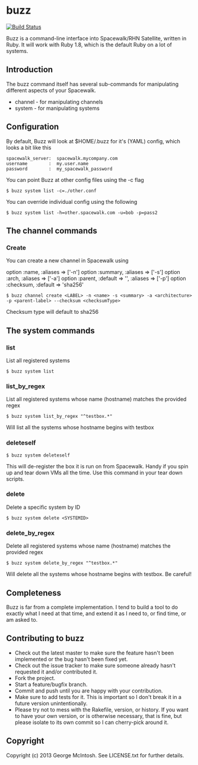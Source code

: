 # buzz

[![Build Status](https://travis-ci.org/georgecodes/buzz.png?branch=master)](https://travis-ci.org/georgecodes/buzz)

Buzz is a command-line interface into Spacewalk/RHN Satellite, written in Ruby. It will work with Ruby 1.8, which is the default Ruby on a lot of systems.

## Introduction

The buzz command itself has several sub-commands for manipulating different aspects of your Spacewalk.

* channel - for manipulating channels
* system  - for manipulating systems

## Configuration

By default, Buzz will look at $HOME/.buzz for it's (YAML) config, which looks a bit like this

    spacewalk_server:  spacewalk.mycompany.com
    username        :  my.user.name
    password        :  my_spacewalk_password

You can point Buzz at other config files using the -c flag

    $ buzz system list -c=./other.conf

You can override individual config using the following

    $ buzz system list -h=other.spacewalk.com -u=bob -p=pass2

## The channel commands

### Create

You can create a new channel in Spacewalk using

option :name, :aliases => ['-n']
  option :summary, :aliases => ['-s']
  option :arch, :aliases => ['-a']
  option :parent, :default => '', :aliases => ['-p']
  option :checksum, :default => 'sha256'

    $ buzz channel create <LABEL> -n <name> -s <summary> -a <architecture> -p <parent-label> --checksum <checksumType>

Checksum type will default to sha256

## The system commands

### list 

List all registered systems

    $ buzz system list

### list_by_regex

List all registered systems whose name (hostname) matches the provided regex

    $ buzz system list_by_regex "^testbox.*"

Will list all the systems whose hostname begins with testbox

### deleteself

    $ buzz system deleteself

This will de-register the box it is run on from Spacewalk. Handy if you spin up and tear down VMs all the time. Use this command in your tear down scripts.

### delete

Delete a specific system by ID

    $ buzz system delete <SYSTEMID>

### delete_by_regex

Delete all registered systems whose name (hostname) matches the provided regex

    $ buzz system delete_by_regex "^testbox.*"

Will delete all the systems whose hostname begins with testbox. Be careful!

## Completeness

Buzz is far from a complete implementation. I tend to build a tool to do exactly what I need at that time, and extend it as I need to, or find time, or am asked to. 


## Contributing to buzz
 
* Check out the latest master to make sure the feature hasn't been implemented or the bug hasn't been fixed yet.
* Check out the issue tracker to make sure someone already hasn't requested it and/or contributed it.
* Fork the project.
* Start a feature/bugfix branch.
* Commit and push until you are happy with your contribution.
* Make sure to add tests for it. This is important so I don't break it in a future version unintentionally.
* Please try not to mess with the Rakefile, version, or history. If you want to have your own version, or is otherwise necessary, that is fine, but please isolate to its own commit so I can cherry-pick around it.

## Copyright

Copyright (c) 2013 George McIntosh. See LICENSE.txt for
further details.


